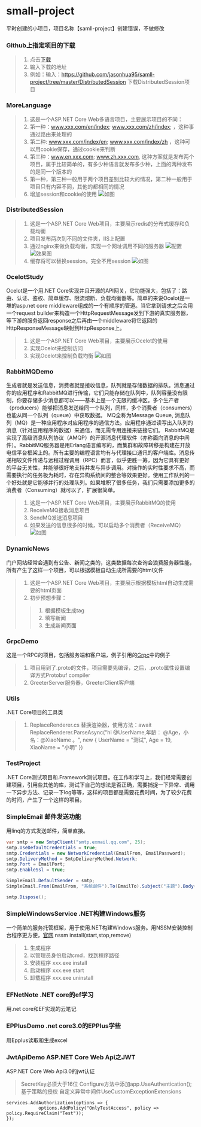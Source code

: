 # small-project
平时创建的小项目，项目名称【samll-project】创建错误，不做修改

### Github上指定项目的下载
 > 1. 点击[下载](https://minhaskamal.github.io/DownGit/#/home)
 > 2. 输入下载的地址
 > 3. 例如：输入：https://github.com/jasonhua95/samll-project/tree/master/DistributedSession   下载DistributedSession项目

### MoreLanguage
 > 1. 这是一个ASP.NET Core Web多语言项目，主要展示项目的不同：
 > 2. 第一种：www.xxx.com/en/index; www.xxx.com/zh/index; ，这种事通过路由来处理的
 > 3. 第二种: www.xxx.com/index/en; www.xxx.com/index/zh ，这种可以用cookie保存，通过cookie来判断
 > 4. 第三种：www.en.xxx.com; www.zh.xxx.com, 这种方案就是发布两个项目，属于比较简单的，有多少种语言就发布多少种，上面的两种发布的是同一个版本的
 > 5. 第一种，第三种一般用于两个项目差别比较大的情况，第二种一般用于项目只有内容不同，其他的都相同的情况
 > 6. 增加session和cookie的使用
 ![如图](https://github.com/jasonhua95/samll-project/blob/master/image/001.PNG)
 
### DistributedSession
> 1. 这是一个ASP.NET Core Web项目，主要展示redis的分布式缓存和负载均衡
> 2. 项目发布两次到不同的文件夹，IIS上配置
> 3. 通过nginx来做负载均衡，实现一个网址调用不同的服务器
![配置](https://github.com/jasonhua95/samll-project/blob/master/image/00201.png)
![效果图](https://github.com/jasonhua95/samll-project/blob/master/image/00202.png)
> 4. 缓存将可以替换session，完全不用session
![如图](https://github.com/jasonhua95/samll-project/blob/master/image/002.PNG)

### OcelotStudy
Ocelot是一个用.NET Core实现并且开源的API网关，它功能强大，包括了：路由、认证、鉴权、简单缓存、限流熔断、负载均衡器等。简单的来说Ocelot是一堆的asp.net core middleware组成的一个有顺序的管道。当它拿到请求之后会用一个request builder来构造一个HttpRequestMessage发到下游的真实服务器，等下游的服务返回response之后再由一个middleware将它返回的HttpResponseMessage映射到HttpResponse上。
> 1. 这是一个ASP.NET Core Web项目，主要展示Ocelot的使用
> 2. 实现Ocelot来控制访问
> 3. 实现Ocelot来控制负载均衡
![如图](https://github.com/jasonhua95/samll-project/blob/master/image/003.PNG)

### RabbitMQDemo
生成者就是发送信息，消费者就是接收信息，队列就是存储数据的排队。消息通过你的应用程序和RabbitMQ进行传输，它们只能存储在队列中，队列容量没有限制，你要存储多少消息都可以——基本上是一个无限的缓冲区。多个生产者（producers）能够把消息发送给同一个队列，同样，多个消费者（consumers）也能从同一个队列（queue）中获取数据。
MQ全称为Message Queue, 消息队列（MQ）是一种应用程序对应用程序的通信方法。应用程序通过读写出入队列的消息（针对应用程序的数据）来通信，而无需专用连接来链接它们。
RabbitMQ是实现了高级消息队列协议（AMQP）的开源消息代理软件（亦称面向消息的中间件）。RabbitMQ服务器是用Erlang语言编写的，而集群和故障转移是构建在开放电信平台框架上的。所有主要的编程语言均有与代理接口通讯的客户端库。消息传递相较文件传递与远程过程调用（RPC）而言，似乎更胜一筹，因为它具有更好的平台无关性，并能够很好地支持并发与异步调用。对操作的实时性要求不高，而需要执行的任务极为耗时，存在异构系统间的整合等效果更好。使用工作队列的一个好处就是它能够并行的处理队列。如果堆积了很多任务，我们只需要添加更多的消费者（Consuming）就可以了，扩展很简单。

> 1. 这是一个ASP.NET Core Web项目，主要展示RabbitMQ的使用
> 2. ReceiveMQ接收消息项目
> 3. SendMQ发送消息项目
> 4. 如果发送的信息很多的时候，可以启动多个消费者（ReceiveMQ）
![如图](https://github.com/jasonhua95/samll-project/blob/master/image/004.PNG)

### DynamicNews
门户网站经常会遇到有公告、新闻之类的，这类数据每次查询会浪费服务器性能，所有产生了这样一个项目，可以根据模板自动生成所需要的html文件

> 1. 这是一个ASP.NET Core Web项目，主要展示根据模板html自动生成需要的html页面
> 2. 初步预想步骤：
 >> 1. 根据模板生成tag
 >> 2. 填写新闻
 >> 3. 生成新闻页面
 
### GrpcDemo
这是一个RPC的项目，包括服务端和客户端，例子引用的[Grpc](https://github.com/grpc/grpc/tree/master/examples/csharp/Helloworld)中的例子
> 1. 项目用到了.proto的文件，项目需要先编译，之后，.proto属性设置编译方式Protobuf compiler
> 2. GreeterServer服务器，GreeterClient客户端
 
### Utils
.NET Core项目的工具类

> 1. ReplaceRenderer.cs 替换渲染器，使用方法：await ReplaceRenderer.ParseAsync("hi @UserName,年龄： @Age，小名：@XiaoName 。", new { UserName = "测试", Age = 19, XiaoName = "小明" })

### TestProject
.NET Core测试项目和.Framework测试项目。在工作和学习上，我们经常需要创建项目，引用些其他的库，测试下自己的想法是否正确，需要捕捉一下异常、调用一下异步方法、记录一下log等等，这样的项目都是需要花费时间，为了较少花费的时间，产生了一个这样的项目。

### SimpleEmail 邮件发送功能
用linq的方式发送邮件，简单直接。
``` C#
var smtp = new SmtpClient("smtp.exmail.qq.com", 25);
smtp.UseDefaultCredentials = true;
smtp.Credentials = new NetworkCredential(EmailFrom, EmailPassword);
smtp.DeliveryMethod = SmtpDeliveryMethod.Network;
smtp.Port = EmailPort;
smtp.EnableSsl = true;

SimpleEmail.DefaultSender = smtp;
SimpleEmail.From(EmailFrom, "系统邮件").To(EmailTo).Subject("主题").Body(content).Send();

smtp.Dispose();
```

### SimpleWindowsService .NET构建Windows服务
一个简单的服务托管框架，用于使用.NET构建Windows服务。用NSSM安装控制台程序更方便，[官网](https://nssm.cc/) nssm install(start,stop,remove) <servicename>
> 1. 生成程序
> 2. 以管理员身份启动cmd，找到程序路径
> 3. 安装程序 xxx.exe install
> 4. 启动程序 xxx.exe start
> 5. 卸载程序 xxx.exe uninstall

### EFNetNote .NET core的ef学习
用.net core和EF实现的云笔记

### EPPlusDemo .net core3.0的EPPlus学些
用Epplus读取和生成excel

### JwtApiDemo ASP.NET Core Web Api之JWT
ASP.NET Core Web Api3.0的jwt认证
> SecretKey必须大于16位
> Configure方法中添加app.UseAuthentication();
> 基于策略的授权
> 自定义异常中间件UseCustomExceptionExtensions  

```
services.AddAuthorization(options => {
			options.AddPolicy("OnlyTestAccess", policy => policy.RequireClaim("Test"));
});
```

